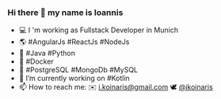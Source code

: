 ### Hi there 👋 my name is Ioannis

- :computer: I 'm working as Fullstack Developer in Munich
- :earth_americas: #AngularJs #ReactJs #NodeJs
- :wrench: #Java #Python
- :whale: #Docker
- :open_file_folder: #PostgreSQL #MongoDb #MySQL
- :pencil: I’m currently working on #Kotlin
- 📫 How to reach me: :envelope: i.koinaris@gmail.com :dove: [@ikoinaris](https://twitter.com/ikoinaris)
